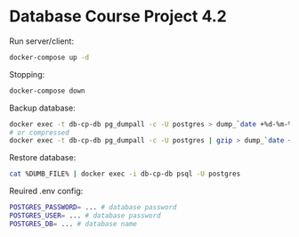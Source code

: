 # Database Course Project 4.2

Run server/client:

```sh
docker-compose up -d
```

Stopping:

```sh
docker-compose down
```

Backup database:

```sh
docker exec -t db-cp-db pg_dumpall -c -U postgres > dump_`date +%d-%m-%Y"_"%H_%M_%S`.sql
# or compressed
docker exec -t db-cp-db pg_dumpall -c -U postgres | gzip > dump_`date +%d-%m-%Y"_"%H_%M_%S`.gz
```

Restore database:

```sh
cat %DUMB_FILE% | docker exec -i db-cp-db psql -U postgres
```

Reuired .env config:

```sh
POSTGRES_PASSWORD= ... # database password
POSTGRES_USER= ... # database password
POSTGRES_DB= ... # database name
```
